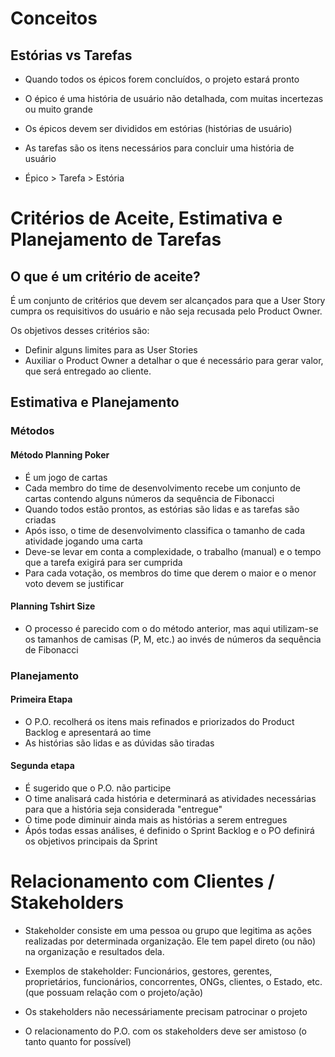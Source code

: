 # Conceitos

## Estórias vs Tarefas

- Quando todos os épicos forem concluídos, o projeto estará pronto
- O épico é uma história de usuário não detalhada, com muitas incertezas ou muito grande
- Os épicos devem ser divididos em estórias (histórias de usuário)

- As tarefas são os itens necessários para concluir uma história de usuário

- Épico > Tarefa > Estória

# Critérios de Aceite, Estimativa e Planejamento de Tarefas

## O que é um critério de aceite?

É um conjunto de critérios que devem ser alcançados para que a User Story cumpra os requisitivos do usuário e não seja recusada pelo Product Owner.

Os objetivos desses critérios são:
- Definir alguns limites para as User Stories
- Auxiliar o Product Owner a detalhar o que é necessário para gerar valor, que será entregado ao cliente.

## Estimativa e Planejamento

### Métodos

#### Método Planning Poker
- É um jogo de cartas
- Cada membro do time de desenvolvimento recebe um conjunto de cartas contendo alguns números da sequência de Fibonacci
- Quando todos estão prontos, as estórias são lidas e as tarefas são criadas
- Após isso, o time de desenvolvimento classifica o tamanho de cada atividade jogando uma carta
- Deve-se levar em conta a complexidade, o trabalho (manual) e o tempo que a tarefa exigirá para ser cumprida
- Para cada votação, os membros do time que derem o maior e o menor voto devem se justificar

#### Planning Tshirt Size
- O processo é parecido com o do método anterior, mas aqui utilizam-se os tamanhos de camisas (P, M, etc.) ao invés de números da sequência de Fibonacci

### Planejamento

#### Primeira Etapa
- O P.O. recolherá os itens mais refinados e priorizados do Product Backlog e apresentará ao time
- As histórias são lidas e as dúvidas são tiradas

#### Segunda etapa
- É sugerido que o P.O. não participe
- O time analisará cada história e determinará as atividades necessárias para que a história seja considerada "entregue"
- O time pode diminuir ainda mais as histórias a serem entregues
- Ápós todas essas análises, é definido o Sprint Backlog e o PO definirá os objetivos principais da Sprint

# Relacionamento com Clientes / Stakeholders

- Stakeholder consiste em uma pessoa ou grupo que legitima as ações realizadas por determinada organização. Ele tem papel direto (ou não) na organização e resultados dela.

- Exemplos de stakeholder: Funcionários, gestores, gerentes, proprietários, funcionários, concorrentes, ONGs, clientes, o Estado, etc. (que possuam relação com o projeto/ação)

- Os stakeholders não necessáriamente precisam patrocinar o projeto

- O relacionamento do P.O. com os stakeholders deve ser amistoso (o tanto quanto for possível)